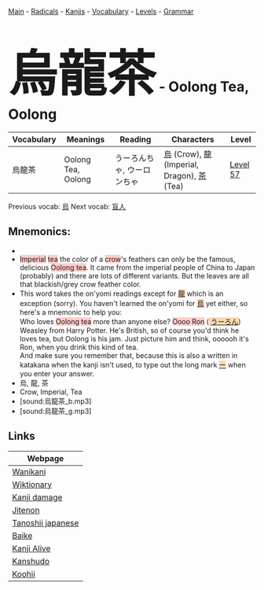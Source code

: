 <style> bigfont {font-size: 100px}</style>
[Main](../README.md) -
[Radicals](../radicals.md) -
[Kanjis](../kanjis.md) -
[Vocabulary](../vocabulary.md) -
[Levels](../levels.md) -
[Grammar](../grammar.md)
# <bigfont> 烏龍茶</bigfont> - Oolong Tea, Oolong 

| Vocabulary | Meanings | Reading | Characters | Level |
| --- | --- | --- | --- | --- |
| 烏龍茶 | Oolong Tea, Oolong | うーろんちゃ, ウーロンちゃ |  [烏](../kanjis/烏.md) (Crow), [龍](../kanjis/龍.md) (Imperial, Dragon), [茶](../kanjis/茶.md) (Tea) | [Level 57](../levels/wk_level57.md) |

Previous vocab: [烏](烏.md) Next vocab: [盲人](盲人.md) 

## Mnemonics:

* 
* <span style="background-color:#ffcccb"> Imperial</span> <span style="background-color:#ffcccb"> tea</span> the color of a <span style="background-color:#ffcccb"> crow</span>'s feathers can only be the famous, delicious <span style="background-color:#ffcccb"> Oolong tea</span>. It came from the imperial people of China to Japan (probably) and there are lots of different variants. But the leaves are all that blackish/grey crow feather color.
* This word takes the on'yomi readings except for <span style="background-color:#fed8b1"> [龍](https://jisho.org/search/龍)</span> which is an exception (sorry). You haven't learned the on'yomi for <span style="background-color:#fed8b1"> [烏](https://jisho.org/search/烏)</span> yet either, so here's a mnemonic to help you:<br />Who loves <span style="background-color:#ffcccb"> Oolong tea</span> more than anyone else? <span style="background-color:#ffcccb"> Oooo Ron</span> (<span style="background-color:#fed8b1"> [うーろん](https://jisho.org/search/うーろん)</span>) Weasley from Harry Potter. He's British, so of course you'd think he loves tea, but Oolong is his jam. Just picture him and think, oooooh it's Ron, when you drink this kind of tea.<br />And make sure you remember that, because this is also a written in katakana when the kanji isn't used, to type out the long mark <span style="background-color:#fed8b1"> [ー](https://jisho.org/search/ー)</span> when you enter your answer.
* 烏, 龍, 茶
* Crow, Imperial, Tea
* [sound:烏龍茶_b.mp3]
* [sound:烏龍茶_g.mp3]


## Links 

| Webpage |
| --- |
| [Wanikani          ](https://www.wanikani.com/kanji/烏龍茶) |
| [Wiktionary        ](https://en.wiktionary.org/wiki/烏龍茶) |
| [Kanji damage      ](http://www.kanjidamage.com/kanji/search?utf8=✓&q=烏龍茶) |
| [Jitenon           ](https://jitenon.com/kanji/烏龍茶) |
| [Tanoshii japanese ](https://www.tanoshiijapanese.com/dictionary/kanji.cfm?k=烏龍茶) |
| [Baike             ](https://baike.baidu.com/item/烏龍茶) |
| [Kanji Alive       ](https://app.kanjialive.com/烏龍茶) |
| [Kanshudo          ](https://www.kanshudo.com/searchmn?q=烏龍茶) |
| [Koohii            ](https://kanji.koohii.com/study/kanji/烏龍茶) |
